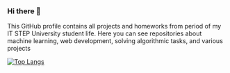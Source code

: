 ### Hi there 👋
This GitHub profile contains all projects and homeworks from period of my IT STEP University student life. Here you can see repositories about machine learning, web development, solving algorithmic tasks, and various projects

<!--
**povstenko/povstenko** is a ✨ _special_ ✨ repository because its `README.md` (this file) appears on your GitHub profile.

Here are some ideas to get you started:

- 🔭 I’m currently working on ...
- 🌱 I’m currently learning ...
- 👯 I’m looking to collaborate on ...
- 🤔 I’m looking for help with ...
- 💬 Ask me about ...
- 📫 How to reach me: ...
- 😄 Pronouns: ...
- ⚡ Fun fact: ...
-->

[![Top Langs](https://github-readme-stats.vercel.app/api/top-langs/?username=povstenko&langs_count=10&layout=compact)](https://github.com/anuraghazra/github-readme-stats)
